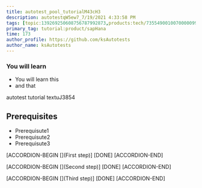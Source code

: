 ```yaml
---
title: autotest_pool_tutorialM43cH3
description: autotestqW5ew7_7/19/2021 4:33:58 PM
tags: [topic:139269250608756787992873,products:tech/73554900100700000996,tutorial:experience/advanced]
primary_tag: tutorial:product/sapHana
time: 173
author_profile: https://github.com/ksAutotests
author_name: ksAutotests
---
```

### You will learn
- You will learn this
- and that

autotest tutorial textuJ3854

## Prerequisites
- Prerequisute1
- Prerequisute2
- Prerequisute3

[ACCORDION-BEGIN [](First step)]
[DONE]
[ACCORDION-END]

[ACCORDION-BEGIN [](Second step)]
[DONE]
[ACCORDION-END]

[ACCORDION-BEGIN [](Third step)]
[DONE]
[ACCORDION-END]

